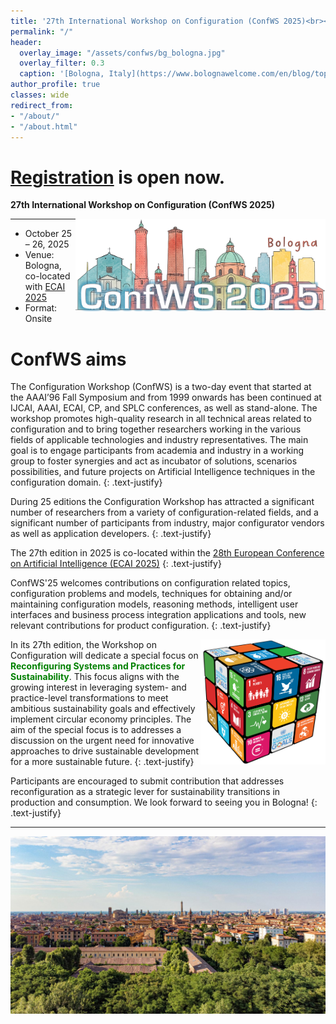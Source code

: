 ```yaml
---
title: '27th International Workshop on Configuration (ConfWS 2025)<br><span style="font-size: 60%;">Bologna, Italy. Oct 25-26, 2025</span>'
permalink: "/"
header:
  overlay_image: "/assets/confws/bg_bologna.jpg"
  overlay_filter: 0.3
  caption: '[Bologna, Italy](https://www.bolognawelcome.com/en/blog/top-10-things-to-do-in-bologna-)'
author_profile: true
classes: wide
redirect_from:
- "/about/"
- "/about.html"
---
```


# [Registration](https://confws.github.io/registration/) is open now.

**27th International Workshop on Configuration (ConfWS 2025)**

<img style="float: right; width: 400px;" src="assets/confws/confws-2025-logo.png">

---
- October 25 – 26, 2025
- Venue: Bologna, co-located with [ECAI 2025](https://ecai2025.org)
- Format: Onsite

# ConfWS aims
The Configuration Workshop (ConfWS) is a two-day event that started at the AAAI’96 Fall Symposium and from 1999 onwards has been continued at IJCAI, AAAI, ECAI, CP, and SPLC conferences, as well as stand-alone. 
The workshop promotes high-quality research in all technical areas related to configuration and to bring together researchers working in the various fields of applicable technologies and industry representatives. The main goal is to engage participants from academia and industry in a working group to foster synergies and act as incubator of solutions, scenarios possibilities, and future projects on Artificial Intelligence techniques in the configuration domain. 
{: .text-justify}

During 25 editions the Configuration Workshop has attracted a significant number of researchers from a variety of configuration-related fields, and a significant number of participants from industry, major configurator vendors as well as application developers. 
{: .text-justify}

The 27th edition in 2025 is co-located within the [28th European Conference on Artificial Intelligence (ECAI 2025)](https://ecai2025.org)
{: .text-justify}

ConfWS'25 welcomes contributions on configuration related topics, configuration problems and models, techniques for obtaining and/or maintaining configuration models, reasoning methods, intelligent user interfaces and business process integration applications and tools, new relevant contributions for product configuration.
{: .text-justify}

<img style="float: right; width: 200px;" src="assets/confws/rueda.png">

In its 27th edition, the Workshop on Configuration will dedicate a special focus on <span style="color:green">**Reconfiguring Systems and Practices for Sustainability**</span>. This focus aligns with the growing interest in leveraging system- and practice-level transformations to meet ambitious sustainability goals and effectively implement circular economy principles. The aim of the special focus is to addresses a discussion on the urgent need for innovative approaches to drive sustainable development for a more sustainable future.
{: .text-justify}

Participants are encouraged to submit contribution that addresses reconfiguration as a strategic lever for sustainability transitions in production and consumption. We look forward to seeing you in Bologna!
{: .text-justify}


<!--
 Participants are encouraged to submit and present contributions that addresses <span style="color:green">Green Configuration</span> to foster a constructive discussion on a hot topic both in industry and academia with the aim to detect and share opportunities for a more sustainable future.
{: .text-justify}

## Reconfiguring Systems and Practices for Sustainability

In its 27th edition, the Workshop on Configuration will dedicate a research track to exploring reconfiguration as a strategic lever for sustainability transitions in production and consumption. This focus aligns with the growing interest in leveraging system- and practice-level transformations to meet ambitious sustainability goals and effectively implement circular economy principles.
{: .text-justify}

The aim of the special focus is to addresses a discussion on the urgent need for innovative approaches to drive sustainable development for reconfiguration techniques to address the challenges and promote practical solutions for social good. In particular, by framing reconfiguration as a dynamic and adaptive process, this focus aims to provide actionable insights and solutions for transitioning to a more sustainable future.
{: .text-justify}
-->


---

![ConfWS will be at Bologna](/assets/confws/bg_bologna.jpg "ConfWS will be at Bologna")

